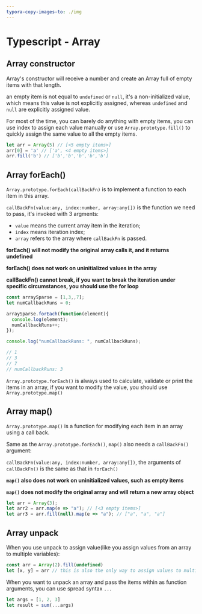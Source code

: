 ```yaml
---
typora-copy-images-to: ./img
---
```


# Typescript - Array

## Array constructor

Array's constructor will receive a number and create an Array full of empty items with that length.

an empty item is not equal to `undefined` or `null`, it's a non-initialized value, which means this value is not explicitly assigned, whereas `undefined` and `null` are explicitly assigned value.

For most of the time, you can barely do anything with empty items, you can use index to assign each value manually or use `Array.prototype.fill()` to quickly assign the same value to all the empty items.

```typescript
let arr = Array(5) // [<5 empty items>]
arr[0] = 'a' // ['a', <4 empty items>]
arr.fill('b') // ['b','b','b','b','b']
```

## Array forEach()

`Array.prototype.forEach(callBackFn)` is to implement a function to each item in this array.

`callBackFn(value:any, index:number, array:any[])` is the function we need to pass, it's invoked with 3 argments:

-  `value` means the current array item in the iteration;
-  `index` means iteration index; 
- `array` refers to the array where `callBackFn` is passed.

**forEach() will not modify the original array calls it, and it returns undefined**

**forEach() does not work on uninitialized values in the array**

**callBackFn() cannot break, if you want to break the iteration under specific circumstances, you should use the for loop**

```typescript
const arraySparse = [1,3,,7];
let numCallbackRuns = 0;

arraySparse.forEach(function(element){
  console.log(element);
  numCallbackRuns++;
});

console.log("numCallbackRuns: ", numCallbackRuns);

// 1
// 3
// 7
// numCallbackRuns: 3
```

`Array.prototype.forEach()` is always used to calculate, validate or print the items in an array, if you want to modify the value, you should use `Array.prototype.map()`

## Array map()

`Array.prototype.map()` is a function for modifying each item in an array using a call back.

Same as the `Array.prototype.forEach()`, `map()` also needs a `callBackFn()` argument:

`callBackFn(value:any, index:number, array:any[])`, the arguments of `callBackFn()` is the same as that in `forEach()`

**`map()` also does not work on uninitialized values, such as empty items**

**`map()` does not modify the original array and will return a new array object**

```typescript
let arr = Array(3);
let arr2 = arr.map(e => "a"); // [<3 empty items>]
let arr3 = arr.fill(null).map(e => "a"); // ["a", "a", "a"]
```

## Array unpack

When you use unpack to assign value(like you assign values from an array to multiple variables):

```typescript
const arr = Array(2).fill(undefined)
let [x, y] = arr // this is also the only way to assign values to multiple variables at the same time in TS.
```

When you want to unpack an array and pass the items within as function arguments, you can use spread syntax `...`

```typescript
let args = [1, 2, 3]
let result = sum(...args)
```

